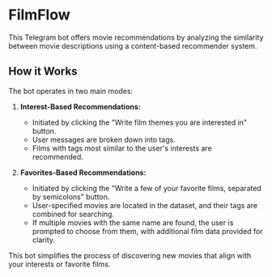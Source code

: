 # FilmFlow

This Telegram bot offers movie recommendations by analyzing the similarity between movie descriptions using a content-based recommender system.

## How it Works

The bot operates in two main modes:

1. **Interest-Based Recommendations:** 
   - Initiated by clicking the "Write film themes you are interested in" button.
   - User messages are broken down into tags.
   - Films with tags most similar to the user's interests are recommended.

2. **Favorites-Based Recommendations:** 
   - Initiated by clicking the "Write a few of your favorite films, separated by semicolons" button.
   - User-specified movies are located in the dataset, and their tags are combined for searching.
   - If multiple movies with the same name are found, the user is prompted to choose from them, with additional film data provided for clarity.

This bot simplifies the process of discovering new movies that align with your interests or favorite films.
